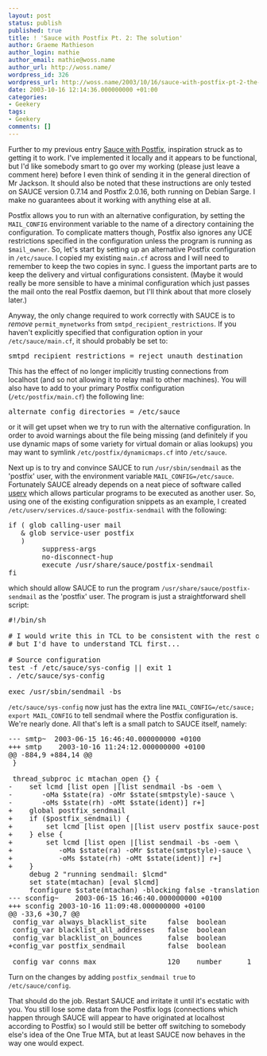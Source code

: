 ```yaml
---
layout: post
status: publish
published: true
title: ! 'Sauce with Postfix Pt. 2: The solution'
author: Graeme Mathieson
author_login: mathie
author_email: mathie@woss.name
author_url: http://woss.name/
wordpress_id: 326
wordpress_url: http://woss.name/2003/10/16/sauce-with-postfix-pt-2-the-solution/
date: 2003-10-16 12:14:36.000000000 +01:00
categories:
- Geekery
tags:
- Geekery
comments: []
---
```

<p>Further to my previous entry <a href="http://www.endless.org.uk/blog/archives/2003/10/16/000463.html">Sauce with Postfix</a>, inspiration struck as to getting it to work.  I've implemented it locally and it appears to be functional, but I'd like somebody smart to go over my working (please just leave a comment here) before I even think of sending it in the general direction of Mr Jackson.  It should also be noted that these instructions are only tested on SAUCE version 0.7.14 and Postfix 2.0.16, both running on Debian Sarge.  I make no guarantees about it working with anything else at all.</p>

<p>Postfix allows you to run with an alternative configuration, by setting the <code>MAIL_CONFIG</code> environment variable to the name of a directory containing the configuration.  To complicate matters though, Postfix also ignores any UCE restrictions specified in the configuration unless the program is running as <code>$mail_owner</code>.  So, let's start by setting up an alternative Postfix configuration in <code>/etc/sauce</code>.  I copied my existing <code>main.cf</code> across and I will need to remember to keep the two copies in sync.  I guess the important parts are to keep the delivery and virtual configurations consistent.  (Maybe it would really be more sensible to have a minimal configuration which just passes the mail onto the real Postfix daemon, but I'll think about that more closely later.)</p>

<p>Anyway, the only change required to work correctly with SAUCE is to <em>remove</em> <code>permit_mynetworks</code> from <code>smtpd_recipient_restrictions</code>.  If you haven't explicitly specified that configuration option in your <code>/etc/sauce/main.cf</code>, it should probably be set to:</p>

<pre>smtpd_recipient_restrictions = reject_unauth_destination</pre>

<p>This has the effect of no longer implicitly trusting connections from localhost (and so not allowing it to relay mail to other machines).  You will also have to add to your primary Postfix configuration (<code>/etc/postfix/main.cf</code>) the following line:</p>

<pre>alternate_config_directories = /etc/sauce</pre>

<p>or it will get upset when we try to run with the alternative configuration.  In order to avoid warnings about the file being missing (and definitely if you use dynamic maps of some variety for virtual domain or alias lookups) you may want to symlink <code>/etc/postfix/dynamicmaps.cf</code> into <code>/etc/sauce</code>.</p>

<p>Next up is to try and convince SAUCE to run <code>/usr/sbin/sendmail</code> as the 'postfix' user, with the environment variable <code>MAIL_CONFIG=/etc/sauce</code>.  Fortunately SAUCE already depends on a neat piece of software called <a href="http://www.chiark.greenend.org.uk/~ian/userv/">userv</a> which allows particular programs to be executed as another user.  So, using one of the existing configuration snippets as an example, I created <code>/etc/userv/services.d/sauce-postfix-sendmail</code> with the following:</p>

<pre>if ( glob calling-user mail
   & glob service-user postfix
   )
        suppress-args
        no-disconnect-hup
        execute /usr/share/sauce/postfix-sendmail
fi</pre>

<p>which should allow SAUCE to run the program <code>/usr/share/sauce/postfix-sendmail</code> as the 'postfix' user.  The program is just a straightforward shell script:</p>

<pre>#!/bin/sh

# I would write this in TCL to be consistent with the rest of SAUCE,
# but I'd have to understand TCL first...

# Source configuration
test -f /etc/sauce/sys-config || exit 1
. /etc/sauce/sys-config

exec /usr/sbin/sendmail -bs</pre>

<p><code>/etc/sauce/sys-config</code> now just has the extra line <code>MAIL_CONFIG=/etc/sauce; export MAIL_CONFIG</code> to tell sendmail where the Postfix configuration is.  We're nearly done.  All that's left is a small patch to SAUCE itself, namely:</p>

<pre>--- smtp~	2003-06-15 16:46:40.000000000 +0100
+++ smtp	2003-10-16 11:24:12.000000000 +0100
@@ -884,9 +884,14 @@
 }

 thread_subproc ic mtachan_open {} {
-    set lcmd [list open |[list sendmail -bs -oem \
-	    -oMa $state(ra) -oMr $state(smtpstyle)-sauce \
-	    -oMs $state(rh) -oMt $state(ident)] r+]
+    global postfix_sendmail
+    if ($postfix_sendmail) {
+        set lcmd [list open |[list userv postfix sauce-postfix-sendmail] r+]
+    } else {
+        set lcmd [list open |[list sendmail -bs -oem \
+	        -oMa $state(ra) -oMr $state(smtpstyle)-sauce \
+	        -oMs $state(rh) -oMt $state(ident)] r+]
+    }
     debug 2 "running sendmail: $lcmd"
     set state(mtachan) [eval $lcmd]
     fconfigure $state(mtachan) -blocking false -translation {binary crlf}
--- sconfig~	2003-06-15 16:46:40.000000000 +0100
+++ sconfig	2003-10-16 11:09:48.000000000 +0100
@@ -33,6 +30,7 @@
 config_var always_blacklist_site     false  boolean
 config_var blacklist_all_addresses   false  boolean
 config_var blacklist_on_bounces      false  boolean
+config_var postfix_sendmail          false  boolean

 config_var conns_max                 120    number	     1  10000</pre>

<p>Turn on the changes by adding <code>postfix_sendmail true</code> to <code>/etc/sauce/config</code>.</p>

<p>That should do the job.  Restart SAUCE and irritate it until it's ecstatic with you.  You still lose some data from the Postfix logs (connections which happen through SAUCE will appear to have originated at localhost according to Postfix) so I would still be better off switching to somebody else's idea of the One True MTA, but at least SAUCE now behaves in the way one would expect.</p>

